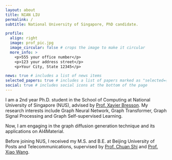 ```yaml
---
layout: about
title: NIAN LIU
permalink: /
subtitle: National University of Singapore, PhD candidate.

profile:
  align: right
  image: prof_pic.jpg
  image_circular: false # crops the image to make it circular
  more_info: >
    <p>555 your office number</p>
    <p>123 your address street</p>
    <p>Your City, State 12345</p>

news: true # includes a list of news items
selected_papers: true # includes a list of papers marked as "selected={true}"
social: true # includes social icons at the bottom of the page
---
```


I am a 2nd year Ph.D. student in the School of Computing at National University of Singapore (NUS), advised by <a href="https://www.linkedin.com/in/xavier-bresson-738585b">Prof. Xavier Bresson</a>. My research interests include Graph Neural Network, Graph Transformer, Graph Signal Processing and Graph Self-supervised Learning. 

Now, I am engaging in the graph diffusion generation technique and its applications on AI4Material.

Before joining NUS, I received my M.S. and B.E. at Beijing University of Posts and Telecommunications, supervised by <a href="http://www.shichuan.org/">Prof. Chuan Shi</a> and <a href="https://wangxiaocs.github.io/">Prof. Xiao Wang</a>.

